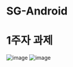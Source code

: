 # SG-Android

# 1주자 과제

![image](https://github.com/user-attachments/assets/9498e859-c5ac-411f-83f6-bb9556a6b890)
![image](https://github.com/user-attachments/assets/28316b64-4819-4532-b546-4f2a49537892)

